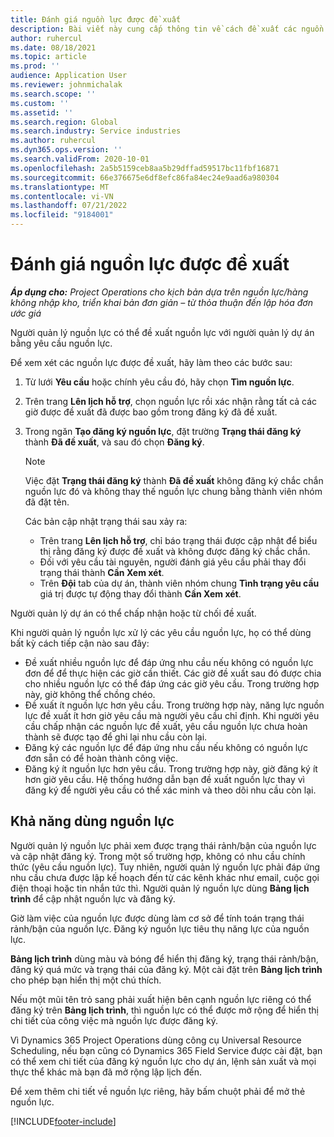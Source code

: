 ```yaml
---
title: Đánh giá nguồn lực được đề xuất
description: Bài viết này cung cấp thông tin về cách đề xuất các nguồn lực của dự án.
author: ruhercul
ms.date: 08/18/2021
ms.topic: article
ms.prod: ''
audience: Application User
ms.reviewer: johnmichalak
ms.search.scope: ''
ms.custom: ''
ms.assetid: ''
ms.search.region: Global
ms.search.industry: Service industries
ms.author: ruhercul
ms.dyn365.ops.version: ''
ms.search.validFrom: 2020-10-01
ms.openlocfilehash: 2a5b5159ceb8aa5b29dffad59517bc11fbf16871
ms.sourcegitcommit: 66e376675e6df8efc86fa84ec24e9aad6a980304
ms.translationtype: MT
ms.contentlocale: vi-VN
ms.lasthandoff: 07/21/2022
ms.locfileid: "9184001"
---
```

# <a name="review-proposed-resources"></a>Đánh giá nguồn lực được đề xuất

_**Áp dụng cho:** Project Operations cho kịch bản dựa trên nguồn lực/hàng không nhập kho, triển khai bản đơn giản – từ thỏa thuận đến lập hóa đơn ước giá_

Người quản lý nguồn lực có thể đề xuất nguồn lực với người quản lý dự án bằng yêu cầu nguồn lực.

Để xem xét các nguồn lực được đề xuất, hãy làm theo các bước sau:

1. Từ lưới **Yêu cầu** hoặc chính yêu cầu đó, hãy chọn **Tìm nguồn lực**.
2. Trên trang **Lên lịch hỗ trợ**, chọn nguồn lực rồi xác nhận rằng tất cả các giờ được đề xuất đã được bao gồm trong đăng ký đã đề xuất.
3. Trong ngăn **Tạo đăng ký nguồn lực**, đặt trường **Trạng thái đăng ký** thành **Đã đề xuất**, và sau đó chọn **Đăng ký**.

    > [!NOTE]
    > Việc đặt **Trạng thái đăng ký** thành **Đã đề xuất** không đăng ký chắc chắn nguồn lực đó và không thay thế nguồn lực chung bằng thành viên nhóm đã đặt tên.

    Các bản cập nhật trạng thái sau xảy ra:

    - Trên trang **Lên lịch hỗ trợ**, chỉ báo trạng thái được cập nhật để biểu thị rằng đăng ký được đề xuất và không được đăng ký chắc chắn.
    - Đối với yêu cầu tài nguyên, người đánh giá yêu cầu phải thay đổi trạng thái thành **Cần Xem xét**.
    - Trên **Đội** tab của dự án, thành viên nhóm chung **Tình trạng yêu cầu** giá trị được tự động thay đổi thành **Cần Xem xét**.

Người quản lý dự án có thể chấp nhận hoặc từ chối đề xuất.

Khi người quản lý nguồn lực xử lý các yêu cầu nguồn lực, họ có thể dùng bất kỳ cách tiếp cận nào sau đây:

- Đề xuất nhiều nguồn lực để đáp ứng nhu cầu nếu không có nguồn lực đơn để để thực hiện các giờ cần thiết. Các giờ đề xuất sau đó được chia cho nhiều nguồn lực có thể đáp ứng các giờ yêu cầu. Trong trường hợp này, giờ không thể chồng chéo.
- Đề xuất ít nguồn lực hơn yêu cầu. Trong trường hợp này, năng lực nguồn lực đề xuất ít hơn giờ yêu cầu mà người yêu cầu chỉ định. Khi người yêu cầu chấp nhận các nguồn lực đề xuất, yêu cầu nguồn lực chưa hoàn thành sẽ được tạo để ghi lại nhu cầu còn lại.
- Đăng ký các nguồn lực để đáp ứng nhu cầu nếu không có nguồn lực đơn sẵn có để hoàn thành công việc.
- Đăng ký ít nguồn lực hơn yêu cầu. Trong trường hợp này, giờ đăng ký ít hơn giờ yêu cầu. Hệ thống hướng dẫn bạn đề xuất nguồn lực thay vì đăng ký để người yêu cầu có thể xác minh và theo dõi nhu cầu còn lại.

## <a name="resource-availability"></a>Khả năng dùng nguồn lực

Người quản lý nguồn lực phải xem được trạng thái rảnh/bận của nguồn lực và cập nhật đăng ký. Trong một số trường hợp, không có nhu cầu chính thức (yêu cầu nguồn lực). Tuy nhiên, người quản lý nguồn lực phải đáp ứng nhu cầu chưa được lập kế hoạch đến từ các kênh khác như email, cuộc gọi điện thoại hoặc tin nhắn tức thì. Người quản lý nguồn lực dùng **Bảng lịch trình** để cập nhật nguồn lực và đăng ký.

Giờ làm việc của nguồn lực được dùng làm cơ sở để tính toán trạng thái rảnh/bận của nguồn lực. Đăng ký nguồn lực tiêu thụ năng lực của nguồn lực.

**Bảng lịch trình** dùng màu và bóng để hiển thị đăng ký, trạng thái rảnh/bận, đăng ký quá mức và trạng thái của đăng ký. Một cài đặt trên **Bảng lịch trình** cho phép bạn hiển thị một chú thích.

Nếu một mũi tên trỏ sang phải xuất hiện bên cạnh nguồn lực riêng có thể đăng ký trên **Bảng lịch trình**, thì nguồn lực có thể được mở rộng để hiển thị chi tiết của công việc mà nguồn lực được đăng ký.

Vì Dynamics 365 Project Operations dùng công cụ Universal Resource Scheduling, nếu bạn cũng có Dynamics 365 Field Service được cài đặt, bạn có thể xem chi tiết của đăng ký nguồn lực cho dự án, lệnh sản xuất và mọi thực thể khác mà bạn đã mở rộng lập lịch đến.

Để xem thêm chi tiết về nguồn lực riêng, hãy bấm chuột phải để mở thẻ nguồn lực.



[!INCLUDE[footer-include](../includes/footer-banner.md)]
